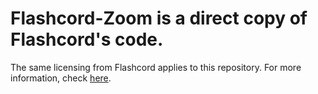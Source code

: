 # Flashcord-Zoom is a direct copy of Flashcord's code.
The same licensing from Flashcord applies to this repository.
For more information, check [here](https://github.com/SiriusBYT/Flashcord/blob/main/LICENSE.md).